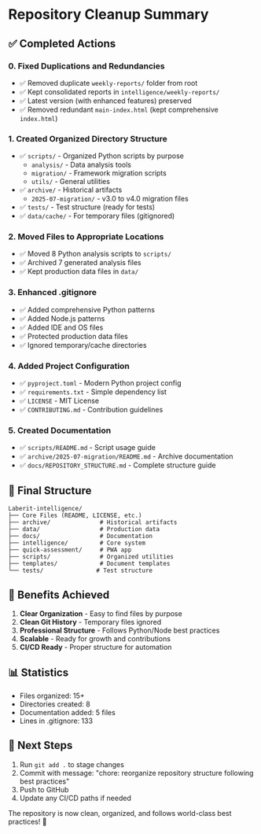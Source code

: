 # Repository Cleanup Summary

## ✅ Completed Actions

### 0. Fixed Duplications and Redundancies
- ✅ Removed duplicate `weekly-reports/` folder from root
- ✅ Kept consolidated reports in `intelligence/weekly-reports/`
- ✅ Latest version (with enhanced features) preserved
- ✅ Removed redundant `main-index.html` (kept comprehensive `index.html`)

### 1. Created Organized Directory Structure
- ✅ `scripts/` - Organized Python scripts by purpose
  - `analysis/` - Data analysis tools
  - `migration/` - Framework migration scripts
  - `utils/` - General utilities
- ✅ `archive/` - Historical artifacts
  - `2025-07-migration/` - v3.0 to v4.0 migration files
- ✅ `tests/` - Test structure (ready for tests)
- ✅ `data/cache/` - For temporary files (gitignored)

### 2. Moved Files to Appropriate Locations
- ✅ Moved 8 Python analysis scripts to `scripts/`
- ✅ Archived 7 generated analysis files
- ✅ Kept production data files in `data/`

### 3. Enhanced .gitignore
- ✅ Added comprehensive Python patterns
- ✅ Added Node.js patterns
- ✅ Added IDE and OS files
- ✅ Protected production data files
- ✅ Ignored temporary/cache directories

### 4. Added Project Configuration
- ✅ `pyproject.toml` - Modern Python project config
- ✅ `requirements.txt` - Simple dependency list
- ✅ `LICENSE` - MIT License
- ✅ `CONTRIBUTING.md` - Contribution guidelines

### 5. Created Documentation
- ✅ `scripts/README.md` - Script usage guide
- ✅ `archive/2025-07-migration/README.md` - Archive documentation
- ✅ `docs/REPOSITORY_STRUCTURE.md` - Complete structure guide

## 📁 Final Structure

```
Laberit-intelligence/
├── Core Files (README, LICENSE, etc.)
├── archive/              # Historical artifacts
├── data/                 # Production data
├── docs/                 # Documentation
├── intelligence/         # Core system
├── quick-assessment/     # PWA app
├── scripts/              # Organized utilities
├── templates/            # Document templates
└── tests/               # Test structure
```

## 🎯 Benefits Achieved

1. **Clear Organization** - Easy to find files by purpose
2. **Clean Git History** - Temporary files ignored
3. **Professional Structure** - Follows Python/Node best practices
4. **Scalable** - Ready for growth and contributions
5. **CI/CD Ready** - Proper structure for automation

## 📊 Statistics

- Files organized: 15+
- Directories created: 8
- Documentation added: 5 files
- Lines in .gitignore: 133

## 🚀 Next Steps

1. Run `git add .` to stage changes
2. Commit with message: "chore: reorganize repository structure following best practices"
3. Push to GitHub
4. Update any CI/CD paths if needed

The repository is now clean, organized, and follows world-class best practices! 🌟